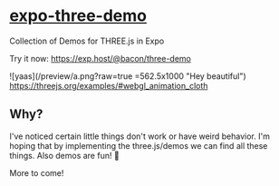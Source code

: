 # [expo-three-demo](https://exp.host/@bacon/three-demo)
Collection of Demos for THREE.js in Expo

Try it now: https://exp.host/@bacon/three-demo

![yaas](/preview/a.png?raw=true =562.5x1000 "Hey beautiful")
https://threejs.org/examples/#webgl_animation_cloth

## Why?

I've noticed certain little things don't work or have weird behavior. 
I'm hoping that by implementing the three.js/demos we can find all these things.
Also demos are fun! 🤡

More to come!

